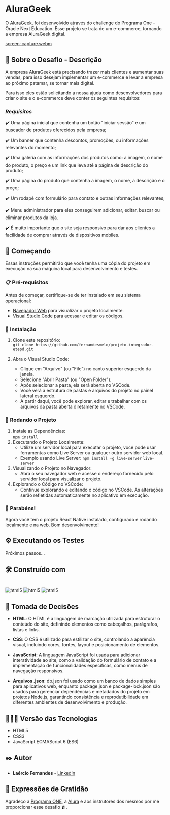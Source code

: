 # AluraGeek

O [AluraGeek](https://fernandesmelo.github.io/challenge-alura-geek/), foi desenvolvido através do challenge do Programa One - Oracle Next Education.
Esse projeto se trata de um e-commerce, tornando a empresa AluraGeek digital.

[screen-capture.webm](https://github.com/fernandesmelo/challenge-alura-geek/assets/113717317/4d93a29a-801f-444a-a531-4c06e575e29b)

## 📝 Sobre o Desafio - Descrição
A empresa AluraGeek está precisando trazer mais clientes e aumentar suas vendas, para isso desejam implementar um e-commerce e levar a empresa ao próximo patamar, se tornar mais digital.

Para isso eles estão solicitando a nossa ajuda como desenvolvedores para criar o site e o e-commerce deve conter os seguintes requisitos:
### *Requisitos*
✔️ Uma página inicial que contenha um botão "iniciar sessão" e um buscador de produtos oferecidos pela empresa;

✔️ Um banner que contenha descontos, promoções, ou informações relevantes do momento;

✔️ Uma galeria com as informações dos produtos como: a imagem, o nome do produto, o preço e um link que leva até a página de descrição do produto;

✔️ Uma página do produto que contenha a imagem, o nome, a descrição e o preço;

✔️ Um rodapé com formulário para contato e outras informações relevantes;

✔️ Menu administrador para eles conseguirem adicionar, editar, buscar ou eliminar produtos da loja.

✔️ É muito importante que o site seja responsivo para dar aos clientes a facilidade de comprar através de dispositivos mobiles.


## 🚀 Começando
Essas instruções permitirão que você tenha uma cópia do projeto em execução na sua máquina local para desenvolvimento e testes.

### 📋 Pré-requisitos
Antes de começar, certifique-se de ter instalado em seu sistema operacional:
* [Navegador Web](https://www.google.com/chrome/) para visualizar o projeto localmente.
* [Visual Studio Code](https://code.visualstudio.com/) para acessar e editar os códigos.

### 🔧 Instalação

1. Clone este repositório:
   <br>
   ```git clone https://github.com/fernandesmelo/projeto-integrador-etepd.git```

2. Abra o Visual Studio Code:
   * Clique em "Arquivo" (ou "File") no canto superior esquerdo da janela.
   * Selecione "Abrir Pasta" (ou "Open Folder").
   * Após selecionar a pasta, ela será aberta no VSCode.
   * Você verá a estrutura de pastas e arquivos do projeto no painel lateral esquerdo.
   * A partir daqui, você pode explorar, editar e trabalhar com os arquivos da pasta aberta diretamente no VSCode.

### 📱 Rodando o Projeto
1. Instale as Dependências:
   <br>
   ```npm install```
2. Executando o Projeto Localmente:
   <br>
   * Utilize um servidor local para executar o projeto, você pode usar ferramentas como Live Server ou qualquer outro servidor web local.
   * Exemplo usando Live Server:
     ```npm install -g live-server``` 
     ```live-server ```
3. Visualizando o Projeto no Navegador:
   * Abra o seu navegador web e acesse o endereço fornecido pelo servidor local para visualizar o projeto.
5. Explorando o Código no VSCode:
   * Continue explorando e editando o código no VSCode. As alterações serão refletidas automaticamente no aplicativo em execução.

### 🎉 Parabéns!
Agora você tem o projeto React Native instalado, configurado e rodando localmente e na web. Bom desenvolvimento!



## ⚙️ Executando os Testes

Próximos passos...

## 🛠️ Construído com

<div style="display: inline-block"><br/>
  <img align="center" alt="html5" src="https://img.shields.io/badge/HTML5-E34F26?style=for-the-badge&logo=html5&logoColor=white" /> 
  <img align="center" alt="html5" src="https://img.shields.io/badge/CSS3-1572B6?style=for-the-badge&logo=css3&logoColor=white" />
  <img align="center" alt="html5" src="https://img.shields.io/badge/JavaScript-323330?style=for-the-badge&logo=javascript&logoColor=F7DF1E" />
</div><br/>

## 🔨 Tomada de Decisões

* **HTML**: O HTML é a linguagem de marcação utilizada para estruturar o conteúdo do site, definindo elementos como cabeçalhos, parágrafos, listas e links.

* **CSS**: O CSS é utilizado para estilizar o site, controlando a aparência visual, incluindo cores, fontes, layout e posicionamento de elementos.

* **JavaScript**: A linguagem JavaScript foi usada para adicionar interatividade ao site, como a validação do formulário de contato e a implementação de funcionalidades específicas, como menus de navegação responsivos.

* **Arquivos .json**: db.json foi usado como um banco de dados simples para aplicativos web, enquanto package.json e package-lock.json são usados para gerenciar dependências e metadados do projeto em projetos Node.js, garantindo consistência e reprodutibilidade em diferentes ambientes de desenvolvimento e produção.

## 👨🏽‍💻 Versão das Tecnologias

* HTML5
* CSS3
* JavaScript ECMAScript 6 (ES6)

## ✒️ Autor

* **Laércio Fernandes** - [LinkedIn](https://www.linkedin.com/in/laercio-fernandes/)

## 🎁 Expressões de Gratidão

Agradeço a [Programa ONE](https://www.oracle.com/br/education/oracle-next-education/), a [Alura](https://www.linkedin.com/school/aluracursos/) e aos instrutores dos mesmos por me proporcionar esse desafio 🫂.

